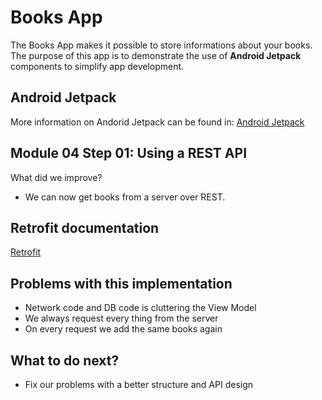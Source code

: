 # Books App
The Books App makes it possible to store informations about your books. The purpose of this app is to demonstrate the use of **Android Jetpack** components to simplify app development.

## Android Jetpack
More information on Andorid Jetpack can be found in:
[Android Jetpack](https://developer.android.com/jetpack)

## Module 04 Step 01: Using a REST API
What did we improve?
- We can now get books from a server over REST.

## Retrofit documentation
[Retrofit](https://square.github.io/retrofit/)

## Problems with this implementation
- Network code and DB code is cluttering the View Model
- We always request every thing from the server
- On every request we add the same books again

## What to do next?
- Fix our problems with a better structure and API design